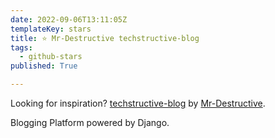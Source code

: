 ```yaml
---
date: 2022-09-06T13:11:05Z
templateKey: stars
title: ⭐ Mr-Destructive techstructive-blog
tags:
  - github-stars
published: True

---
```


Looking for inspiration? [techstructive-blog](https://github.com/Mr-Destructive/techstructive-blog) by [Mr-Destructive](https://github.com/Mr-Destructive).

Blogging Platform powered by Django.
